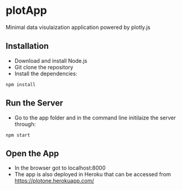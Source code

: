 # plotApp
Minimal data visulaization application powered by plotly.js

## Installation
* Download and install Node.js
* Git clone the repository
* Install the dependencies:
```
npm install
```

## Run the Server
* Go to the app folder and in the command line initilaize the server through:
```
npm start
```

## Open the App
* In the browser got to localhost:8000
* The app is also deployed in Heroku that can be accessed from https://plotone.herokuapp.com/
